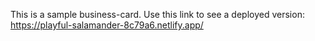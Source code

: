 This is a  sample business-card. 
Use this link to see a deployed version: https://playful-salamander-8c79a6.netlify.app/
